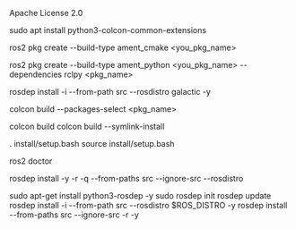 <license>Apache License 2.0</license>

<!-- colcon -->
sudo apt install python3-colcon-common-extensions

<!-- create pkg python  -->
ros2 pkg create --build-type ament_cmake <you_pkg_name>

<!-- create pkg python  -->
ros2 pkg create --build-type ament_python <you_pkg_name> --dependencies rclpy <pkg_name>

<!-- find pkg install in directory src -->
rosdep install -i --from-path src --rosdistro galactic -y

<!-- build select pkg -->
colcon build --packages-select <pkg_name>

<!-- build all pkg -->
colcon build
colcon build --symlink-install

<!-- install -->
. install/setup.bash
source install/setup.bash

<!-- check ros2 CMD -->
ros2 doctor

rosdep install -y -r -q --from-paths src --ignore-src --rosdistro <ros2-distro>

<!-- ROSDEP -->

sudo apt-get install python3-rosdep -y
sudo rosdep init
rosdep update
rosdep install -i --from-path src --rosdistro $ROS_DISTRO -y
rosdep install --from-paths src --ignore-src -r -y
